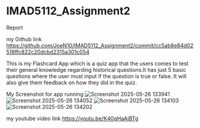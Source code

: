 # IMAD5112_Assignment2

Report 

my Github link
https://github.com/JoeN10/IMAD5112_Assignment2/commit/cc5ab8e84d02518ffc822c20dcbd2315a301c054 

This is my Flashcard App which is a quiz app that the users comes to test their general knowledge 
regarding historical questions.It has just 5 basic questions where the user must input if the question 
is true or false. It will also give them feedback on how they did in the quiz.

My Screenshot for app running 
![Screenshot 2025-05-26 133941](https://github.com/user-attachments/assets/1a94d4d1-ab8a-46e1-95b8-de7a45c15b11)
![Screenshot 2025-05-26 134052](https://github.com/user-attachments/assets/0093349e-ddd8-47a0-a242-c909df630483)
![Screenshot 2025-05-26 134103](https://github.com/user-attachments/assets/01905d88-8754-4902-9e8d-37074e35c7bb)
![Screenshot 2025-05-26 134202](https://github.com/user-attachments/assets/578159cf-6a93-4f81-bbba-77607985aa18)

my youtube video link 
https://youtu.be/K40qHaAiBTg 
